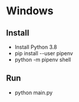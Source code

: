 # Windows

## Install
- Install Python 3.8
- pip install --user pipenv
- python -m pipenv shell

## Run
- python main.py
